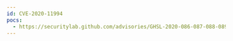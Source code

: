 ```yaml
---
id: CVE-2020-11994
pocs:
  - https://securitylab.github.com/advisories/GHSL-2020-086-087-088-089-apache-camel
---
```

